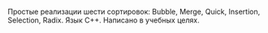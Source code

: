 Простые реализации шести сортировок: Bubble, Merge, Quick, Insertion, Selection, Radix. Язык С++. Написано в учебных целях. 
